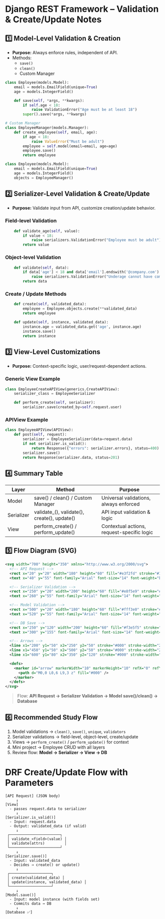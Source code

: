 # Django REST Framework – Validation & Create/Update Notes

## 1️⃣ Model-Level Validation & Creation
- **Purpose:** Always enforce rules, independent of API.
- Methods:
  - `save()`
  - `clean()`
  - Custom Manager

```python
class Employee(models.Model):
    email = models.EmailField(unique=True)
    age = models.IntegerField()

    def save(self, *args, **kwargs):
        if self.age < 18:
            raise ValidationError("Age must be at least 18")
        super().save(*args, **kwargs)
```

```python
# Custom Manager
class EmployeeManager(models.Manager):
    def create_employee(self, email, age):
        if age < 18:
            raise ValueError("Must be adult")
        employee = self.model(email=email, age=age)
        employee.save()
        return employee

class Employee(models.Model):
    email = models.EmailField(unique=True)
    age = models.IntegerField()
    objects = EmployeeManager()
```

## 2️⃣ Serializer-Level Validation & Create/Update
- **Purpose:** Validate input from API, customize creation/update behavior.

### Field-level Validation
```python
    def validate_age(self, value):
        if value < 18:
            raise serializers.ValidationError("Employee must be adult")
        return value
```

### Object-level Validation
```python
    def validate(self, data):
        if data['age'] < 18 and data['email'].endswith('@company.com'):
            raise serializers.ValidationError("Underage cannot have company email")
        return data
```

### Create / Update Methods
```python
    def create(self, validated_data):
        employee = Employee.objects.create(**validated_data)
        return employee

    def update(self, instance, validated_data):
        instance.age = validated_data.get('age', instance.age)
        instance.save()
        return instance
```

## 3️⃣ View-Level Customizations
- **Purpose:** Context-specific logic, user/request-dependent actions.

### Generic View Example
```python
class EmployeeCreateAPIView(generics.CreateAPIView):
    serializer_class = EmployeeSerializer

    def perform_create(self, serializer):
        serializer.save(created_by=self.request.user)
```

### APIView Example
```python
class EmployeeAPIView(APIView):
    def post(self, request):
        serializer = EmployeeSerializer(data=request.data)
        if not serializer.is_valid():
            return Response({"errors": serializer.errors}, status=400)
        serializer.save()
        return Response(serializer.data, status=201)
```

## 4️⃣ Summary Table
| Layer | Method | Purpose |
|-------|--------|---------|
| Model | save() / clean() / Custom Manager | Universal validations, always enforced |
| Serializer | validate_<field>(), validate(), create(), update() | API input validation & logic |
| View | perform_create() / perform_update() | Contextual actions, request-specific logic |

## 5️⃣ Flow Diagram (SVG)
```svg
<svg width="700" height="350" xmlns="http://www.w3.org/2000/svg">
  <!-- API Request -->
  <rect x="20" y="20" width="180" height="60" fill="#e3f2fd" stroke="#1976d2" stroke-width="2" rx="10"/>
  <text x="40" y="55" font-family="Arial" font-size="14" font-weight="bold">API Request</text>

  <!-- Serializer Validation -->
  <rect x="250" y="20" width="200" height="60" fill="#e8f5e9" stroke="#2e7d32" stroke-width="2" rx="10"/>
  <text x="260" y="55" font-family="Arial" font-size="14" font-weight="bold">Serializer Validation</text>

  <!-- Model Validation -->
  <rect x="500" y="20" width="180" height="60" fill="#fff3e0" stroke="#f57c00" stroke-width="2" rx="10"/>
  <text x="520" y="55" font-family="Arial" font-size="14" font-weight="bold">Model save()/clean()</text>

  <!-- DB Save -->
  <rect x="250" y="120" width="200" height="60" fill="#f3e5f5" stroke="#6a1b9a" stroke-width="2" rx="10"/>
  <text x="300" y="155" font-family="Arial" font-size="14" font-weight="bold">Database</text>

  <!-- Arrows -->
  <line x1="200" y1="50" x2="250" y2="50" stroke="#000" stroke-width="2" marker-end="url(#arrow)" />
  <line x1="450" y1="50" x2="500" y2="50" stroke="#000" stroke-width="2" marker-end="url(#arrow)" />
  <line x1="600" y1="80" x2="350" y2="120" stroke="#000" stroke-width="2" marker-end="url(#arrow)" />

  <defs>
    <marker id="arrow" markerWidth="10" markerHeight="10" refX="0" refY="3" orient="auto">
      <path d="M0,0 L0,6 L9,3 z" fill="#000" />
    </marker>
  </defs>
</svg>
```
> Flow: **API Request → Serializer Validation → Model save()/clean() → Database**

## 6️⃣ Recommended Study Flow
1. Model validations → `clean()`, `save()`, `unique`, `validators`
2. Serializer validations → field-level, object-level, create/update
3. Views → `perform_create()` / `perform_update()` for context
4. Mini project → Employee CRUD with all layers
5. Review flow: **Model → Serializer → View → DB**

# DRF Create/Update Flow with Parameters

```text
[API Request] (JSON body)
     ↓
[View] 
  - passes request.data to serializer
     ↓
[Serializer.is_valid()]
  - Input: request.data
  - Output: validated_data (if valid)
     ↓
 ┌───────────────────────┐
 │ validate_<field>(value) │
 │ validate(attrs)         │
 └───────────────────────┘
     ↓
[Serializer.save()]
  - Input: validated_data
  - Decides → create() or update()
     ↓
 ┌───────────────────┐
 │ create(validated_data) │
 │ update(instance, validated_data) │
 └───────────────────┘
     ↓
[Model.save()]
  - Input: model instance (with fields set)
  - Commits data → DB
     ↓
[Database ✅]
